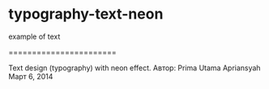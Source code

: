 # typography-text-neon
example of text

=======================

Text design (typography) with neon effect.
Автор: Prima Utama Apriansyah
Март 6, 2014
